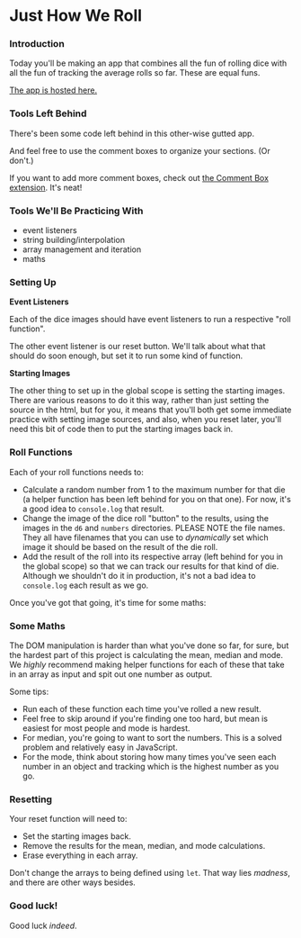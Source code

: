# Just How We Roll

### Introduction

Today you'll be making an app that combines all the fun of rolling dice with all the fun of tracking the average rolls so far. These are equal funs.

[The app is hosted here.](https://just-how-we-roll.surge.sh)


### Tools Left Behind

There's been some code left behind in this other-wise gutted app.

And feel free to use the comment boxes to organize your sections. (Or don't.)

If you want to add more comment boxes, check out [the Comment Box extension](https://marketplace.visualstudio.com/items?itemName=slysherz.comment-box). It's neat!


### Tools We'll Be Practicing With

* event listeners
* string building/interpolation
* array management and iteration
* maths


### Setting Up

**Event Listeners**

Each of the dice images should have event listeners to run a respective "roll function".

The other event listener is our reset button. We'll talk about what that should do soon enough, but set it to run some kind of function.

**Starting Images**

The other thing to set up in the global scope is setting the starting images. There are various reasons to do it this way, rather than just setting the source in the html, but for you, it means that you'll both get some immediate practice with setting image sources, and also, when you reset later, you'll need this bit of code then to put the starting images back in.


### Roll Functions

Each of your roll functions needs to:

* Calculate a random number from 1 to the maximum number for that die (a helper function has been left behind for you on that one). For now, it's a good idea to `console.log` that result.
*  Change the image of the dice roll "button" to the results, using the images in the `d6` and `numbers` directories. PLEASE NOTE the file names. They all have filenames that you can use to _dynamically_ set which image it should be based on the result of the die roll.
*  Add the result of the roll into its respective array (left behind for you in the global scope) so that we can track our results for that kind of die. Although we shouldn't do it in production, it's not a bad idea to `console.log` each result as we go.

Once you've got that going, it's time for some maths:


### Some Maths

The DOM manipulation is harder than what you've done so far, for sure, but the hardest part of this project is calculating the mean, median and mode. We _highly_ recommend making helper functions for each of these that take in an array as input and spit out one number as output.

Some tips:

* Run each of these function each time you've rolled a new result.
* Feel free to skip around if you're finding one too hard, but mean is easiest for most people and mode is hardest.
* For median, you're going to want to sort the numbers. This is a solved problem and relatively easy in JavaScript.
* For the mode, think about storing how many times you've seen each number in an object and tracking which is the highest number as you go.


### Resetting

Your reset function will need to:
* Set the starting images back.
* Remove the results for the mean, median, and mode calculations.
* Erase everything in each array.

Don't change the arrays to being defined using `let`. That way lies _madness_, and there are other ways besides.


### Good luck!

Good luck _indeed_.
